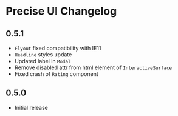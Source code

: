 # Precise UI Changelog

## 0.5.1

- `Flyout` fixed compatibility with IE11
- `Headline` styles update
- Updated label in `Modal`
- Remove disabled attr from html element of `InteractiveSurface`
- Fixed crash of `Rating` component

## 0.5.0

- Initial release
